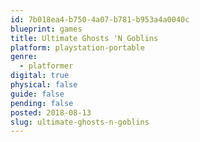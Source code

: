 ```yaml
---
id: 7b018ea4-b750-4a07-b781-b953a4a0040c
blueprint: games
title: Ultimate Ghosts 'N Goblins
platform: playstation-portable
genre:
  - platformer
digital: true
physical: false
guide: false
pending: false
posted: 2018-08-13
slug: ultimate-ghosts-n-goblins
---
```

